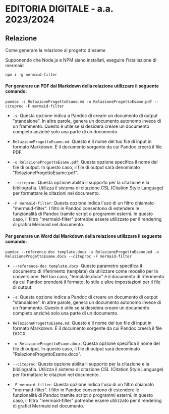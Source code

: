 # EDITORIA DIGITALE - a.a. 2023/2024

## Relazione
Come generare la relazione al progetto d'esame

Supponendo che Node.js e NPM siano installati, eseguire l'istallazione di mermaid

``
npm i -g mermaid-filter
``

#### Per generare un PDF dal Markdown della relazione utilizzare il seguente comando:

``
pandoc -s RelazioneProgettoEsame.md -o RelazioneProgettoEsame.pdf --citeproc -F mermaid-filter
``

- `-s`: Questa opzione indica a Pandoc di creare un documento di output "standalone". In altre parole, genera un documento autonomo invece di un frammento. Questo è utile se si desidera creare un documento completo anziché solo una parte di un documento.

- `RelazioneProgettoEsame.md`: Questo è il nome del tuo file di input in formato Markdown. È il documento sorgente da cui Pandoc creerà il file PDF.

- `-o RelazioneProgettoEsame.pdf`: Questa opzione specifica il nome del file di output. In questo caso, il file di output sarà denominato "RelazioneProgettoEsame.pdf".

- `--citeproc`: Questa opzione abilita il supporto per la citazione e la bibliografia. Utilizza il sistema di citazione CSL (Citation Style Language) per formattare le citazioni nel documento.

- `-F mermaid-filter`: Questa opzione indica l'uso di un filtro chiamato "mermaid-filter". I filtri in Pandoc consentono di estendere le funzionalità di Pandoc tramite script o programmi esterni. In questo caso, il filtro "mermaid-filter" potrebbe essere utilizzato per il rendering di grafici Mermaid nel documento.


#### Per generare un Word dal Markdown della relazione utilizzare il seguente comando:

``
pandoc --reference-doc template.docx -s RelazioneProgettoEsame.md -o RelazioneProgettoEsame.docx --citeproc -F mermaid-filter
``

- `--reference-doc template.docx`: Questo parametro specifica il documento di riferimento (template) da utilizzare come modello per la conversione. Nel tuo caso, "template.docx" è il documento di riferimento da cui Pandoc prenderà il formato, lo stile e altre impostazioni per il file di output.

- `-s`: Questa opzione indica a Pandoc di creare un documento di output "standalone". In altre parole, genera un documento autonomo invece di un frammento. Questo è utile se si desidera creare un documento completo anziché solo una parte di un documento.

- `RelazioneProgettoEsame.md`: Questo è il nome del tuo file di input in formato Markdown. È il documento sorgente da cui Pandoc creerà il file DOCX.

- `-o RelazioneProgettoEsame.docx`: Questa opzione specifica il nome del file di output. In questo caso, il file di output sarà denominato "RelazioneProgettoEsame.docx".

- `--citeproc`: Questa opzione abilita il supporto per la citazione e la bibliografia. Utilizza il sistema di citazione CSL (Citation Style Language) per formattare le citazioni nel documento.

- `-F mermaid-filter`: Questa opzione indica l'uso di un filtro chiamato "mermaid-filter". I filtri in Pandoc consentono di estendere le funzionalità di Pandoc tramite script o programmi esterni. In questo caso, il filtro "mermaid-filter" potrebbe essere utilizzato per il rendering di grafici Mermaid nel documento.
